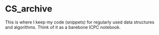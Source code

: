 # CS_archive

This is where I keep my code (snippets) for regularly used data structures and algorithms. Think of it as a barebone ICPC notebook.
